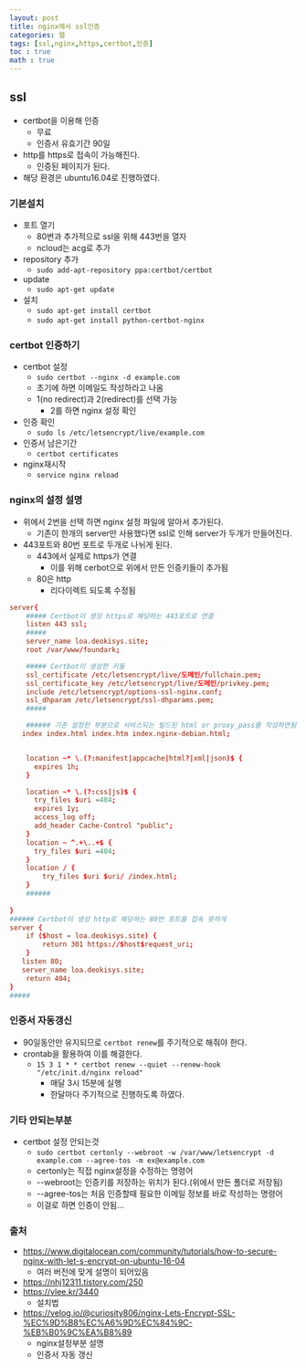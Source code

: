 ```yaml
---
layout: post
title: nginx에서 ssl인증
categories: 웹
tags: [ssl,nginx,https,certbot,인증]
toc : true
math : true
---
```


## ssl
- certbot을 이용해 인증
  - 무료
  - 인증서 유효기간 90일
- http를 https로 접속이 가능해진다.
  - 인증된 페이지가 된다.
- 해당 환경은 ubuntu16.04로 진행하였다.


### 기본설치
- 포트 열기
  - 80번과 추가적으로 ssl을 위해 443번을 열자
  - ncloud는 acg로 추가
- repository 추가
  - `sudo add-apt-repository ppa:certbot/certbot`
- update
  - `sudo apt-get update`
- 설치
  - `sudo apt-get install certbot`
  - `sudo apt-get install python-certbot-nginx`


### certbot 인증하기
- certbot 설정
  - `sudo certbot --nginx -d example.com`
  - 초기에 하면 이메일도 작성하라고 나옴
  - 1(no redirect)과 2(redirect)를 선택 가능
    - 2를 하면 nginx 설정 확인
- 인증 확인
  - `sudo ls /etc/letsencrypt/live/example.com`
- 인증서 남은기간
  - `certbot certificates`
- nginx재시작
  - `service nginx reload`


### nginx의 설정 설명
- 위에서 2번을 선택 하면 nginx 설정 파일에 알아서 추가된다. 
  - 기존이 한개의 server만 사용했다면 ssl로 인해 server가 두개가 만들어진다.
- 443포트와 80번 포트로 두개로 나뉘게 된다.
  - 443에서 실제로 https가 연결
    - 이를 위해 cerbot으로 위에서 만든 인증키들이 추가됨
  - 80은 http
    - 리다이렉트 되도록 수정됨

```conf
server{
    ##### Certbot이 생성 https로 해당하는 443포트로 연결
    listen 443 ssl; 
    #####
    server_name loa.deokisys.site;
    root /var/www/foundark;

    ##### Certbot이 생성한 키들
    ssl_certificate /etc/letsencrypt/live/도메인/fullchain.pem; 
    ssl_certificate_key /etc/letsencrypt/live/도메인/privkey.pem; 
    include /etc/letsencrypt/options-ssl-nginx.conf; 
    ssl_dhparam /etc/letsencrypt/ssl-dhparams.pem; 
    ##### 

    ###### 기존 설정한 부분으로 서비스되는 빌드된 html or proxy_pass를 작성하면됨
   index index.html index.htm index.nginx-debian.html;


    location ~* \.(?:manifest|appcache|html?|xml|json)$ {
      expires 1h;
    }

    location ~* \.(?:css|js)$ {
      try_files $uri =404;
      expires 1y;
      access_log off;
      add_header Cache-Control "public";
    }
    location ~ ^.+\..+$ {
      try_files $uri =404;
    }
    location / {
        try_files $uri $uri/ /index.html;
    }
    ######
    
}
###### Certbot이 생성 http로 해당하는 80번 포트를 접속 못하게 
server {
    if ($host = loa.deokisys.site) {
        return 301 https://$host$request_uri;
    } 
   listen 80;
   server_name loa.deokisys.site;
    return 404; 
}
#####
```

### 인증서 자동갱신
- 90일동안만 유지되므로 `certbot renew`를 주기적으로 해줘야 한다.
- crontab을 활용하여 이를 해결한다.
  - `15 3 1 * * certbot renew --quiet --renew-hook "/etc/init.d/nginx reload"`
    - 매달 3시 15분에 실행
    - 한달마다 주기적으로 진행하도록 하였다.




### 기타 안되는부분
- certbot 설정 안되는것
  - `sudo certbot certonly --webroot -w /var/www/letsencrypt -d example.com --agree-tos -m ex@example.com`
  - certonly는 직접 nginx설정을 수정하는 명령어
  - --webroot는 인증키를 저장하는 위치가 된다.(위에서 만든 폴더로 저장됨)
  - --agree-tos는 처음 인증할때 필요한 이메일 정보를 바로 작성하는 명령어
  - 이걸로 하면 인증이 안됨...

### 출처
- https://www.digitalocean.com/community/tutorials/how-to-secure-nginx-with-let-s-encrypt-on-ubuntu-16-04
  - 여러 버전에 맞게 설명이 되어있음
- https://nhj12311.tistory.com/250
- https://vlee.kr/3440
  - 설치법
- https://velog.io/@curiosity806/nginx-Lets-Encrypt-SSL-%EC%9D%B8%EC%A6%9D%EC%84%9C-%EB%B0%9C%EA%B8%89
  - nginx설정부분 설명
  - 인증서 자동 갱신